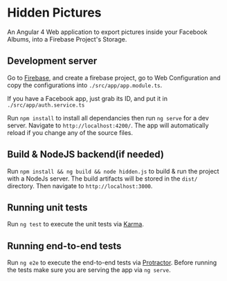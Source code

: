 # Hidden Pictures

An Angular 4 Web application to export pictures inside your Facebook Albums, into a Firebase Project's Storage.

## Development server

Go to [Firebase](https://console.firebase.google.com), and create a firebase project, go to Web Configuration and copy the configurations into `./src/app/app.module.ts`.

If you have a Facebook app, just grab its ID, and put it in `./src/app/auth.service.ts`

Run `npm install` to install all dependancies then run `ng serve` for a dev server. Navigate to `http://localhost:4200/`. The app will automatically reload if you change any of the source files.

## Build & NodeJS backend(if needed)

Run `npm install && ng build && node hidden.js` to build & run the project with a NodeJs server. The build artifacts will be stored in the `dist/` directory. Then navigate to `http://localhost:3000`.

## Running unit tests

Run `ng test` to execute the unit tests via [Karma](https://karma-runner.github.io).

## Running end-to-end tests

Run `ng e2e` to execute the end-to-end tests via [Protractor](http://www.protractortest.org/).
Before running the tests make sure you are serving the app via `ng serve`.
